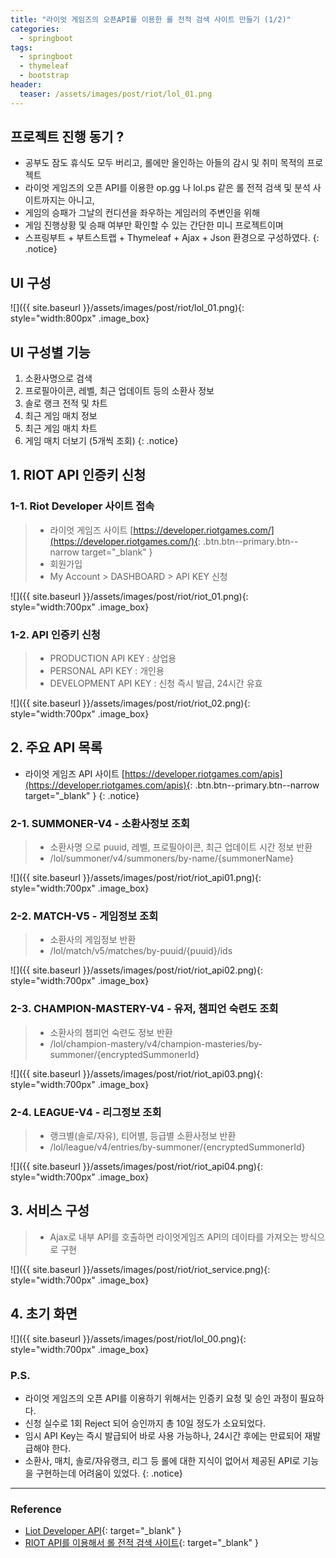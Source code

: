 ```yaml
---
title: "라이엇 게임즈의 오픈API를 이용한 롤 전적 검색 사이트 만들기 (1/2)"
categories: 
  - springboot
tags:
  - springboot
  - thymeleaf
  - bootstrap
header:
  teaser: /assets/images/post/riot/lol_01.png  
---
```


## 프로젝트 진행 동기 ?
+ 공부도 잠도 휴식도 모두 버리고, 롤에만 올인하는 아들의 감시 및 취미 목적의 프로젝트
+ 라이엇 게임즈의 오픈 API를 이용한 op.gg 나 lol.ps 같은 롤 전적 검색 및 분석 사이트까지는 아니고,
+ 게임의 승패가 그날의 컨디션을 좌우하는 게임러의 주변인을 위해
+ 게임 진행상황 및 승패 여부만 확인할 수 있는 간단한 미니 프로젝트이며
+ 스프링부트 + 부트스트랩 + Thymeleaf + Ajax + Json 환경으로 구성하였다.
{: .notice} 

## UI 구성
![]({{ site.baseurl }}/assets/images/post/riot/lol_01.png){: style="width:800px" .image_box}   

## UI 구성별 기능
1. 소환사명으로 검색
2. 프로필아이콘, 레벨, 최근 업데이트 등의 소환사 정보
3. 솔로 랭크 전적 및 차트
4. 최근 게임 매치 정보
5. 최근 게임 매치 차트
6. 게임 매치 더보기 (5개씩 조회)
{: .notice} 


## 1. RIOT API 인증키 신청

### 1-1. Riot Developer 사이트 접속

> + 라이엇 게임즈 사이트 [https://developer.riotgames.com/](https://developer.riotgames.com/){: .btn.btn--primary.btn--narrow target="_blank" }    
> + 회원가입
> + My Account > DASHBOARD > API KEY 신청   

![]({{ site.baseurl }}/assets/images/post/riot/riot_01.png){: style="width:700px" .image_box}   

### 1-2. API 인증키 신청
> + PRODUCTION API KEY : 상업용
> + PERSONAL API KEY : 개인용
> + DEVELOPMENT API KEY : 신청 즉시 발급, 24시간 유효

![]({{ site.baseurl }}/assets/images/post/riot/riot_02.png){: style="width:700px" .image_box} 


## 2. 주요 API 목록
+ 라이엇 게임즈 API 사이트  [https://developer.riotgames.com/apis](https://developer.riotgames.com/apis){: .btn.btn--primary.btn--narrow target="_blank" }
{: .notice} 

### 2-1. SUMMONER-V4 - 소환사정보 조회

> + 소환사명 으로 puuid, 레벨, 프로필아이콘, 최근 업데이트 시간 정보 반환
> + /lol/summoner/v4/summoners/by-name/{summonerName}  

![]({{ site.baseurl }}/assets/images/post/riot/riot_api01.png){: style="width:700px" .image_box} 

### 2-2. MATCH-V5 - 게임정보 조회 

> + 소환사의 게임정보 반환 
> + /lol/match/v5/matches/by-puuid/{puuid}/ids   

![]({{ site.baseurl }}/assets/images/post/riot/riot_api02.png){: style="width:700px" .image_box} 

### 2-3. CHAMPION-MASTERY-V4 - 유저, 챔피언 숙련도 조회

> + 소환사의 챔피언 숙련도 정보 반환
> + /lol/champion-mastery/v4/champion-masteries/by-summoner/{encryptedSummonerId}  

![]({{ site.baseurl }}/assets/images/post/riot/riot_api03.png){: style="width:700px" .image_box} 


### 2-4. LEAGUE-V4 - 리그정보 조회 

> + 랭크별(솔로/자유), 티어별, 등급별 소환사정보 반환
> + /lol/league/v4/entries/by-summoner/{encryptedSummonerId}    

![]({{ site.baseurl }}/assets/images/post/riot/riot_api04.png){: style="width:700px" .image_box} 


## 3. 서비스 구성

> + Ajax로 내부 API를 호출하면 라이엇게임즈 API의 데이타를 가져오는 방식으로 구현

![]({{ site.baseurl }}/assets/images/post/riot/riot_service.png){: style="width:700px" .image_box} 


## 4. 초기 화면
![]({{ site.baseurl }}/assets/images/post/riot/lol_00.png){: style="width:700px" .image_box} 

### P.S.

+ 라이엇 게임즈의 오픈 API를 이용하기 위해서는 인증키 요청 및 승인 과정이 필요하다.
+ 신청 실수로 1회 Reject 되어 승인까지 총 10일 정도가 소요되었다.
+ 임시 API Key는 즉시 발급되어 바로 사용 가능하나, 24시간 후에는 만료되어 재발급해야 한다.
+ 소환사, 매치, 솔로/자유랭크, 리그 등 롤에 대한 지식이 없어서 제공된 API로 기능을 구현하는데 어려움이 있었다.
{: .notice} 

---
### Reference    
+ [Liot Developer API](https://developer.riotgames.com/apis){: target="_blank" }
+ [RIOT API를 이용해서 롤 전적 검색 사이트](https://velog.io/@junhok82/series/PROJECT){: target="_blank" }

  

      



